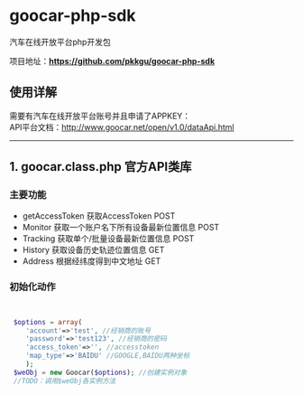 goocar-php-sdk
==============

汽车在线开放平台php开发包

项目地址：**https://github.com/pkkgu/goocar-php-sdk**   

## 使用详解
需要有汽车在线开放平台账号并且申请了APPKEY：  
API平台文档：http://www.goocar.net/open/v1.0/dataApi.html

----------

## 1. goocar.class.php 官方API类库

### 主要功能 
- getAccessToken 获取AccessToken POST
- Monitor 获取一个账户名下所有设备最新位置信息 POST
- Tracking 获取单个/批量设备最新位置信息 POST
- History 获取设备历史轨迹位置信息 GET
- Address 根据经纬度得到中文地址 GET


### 初始化动作 
```php


 $options = array(
	'account'=>'test', //经销商的账号
	'password'=>'test123', //经销商的密码
	'access_token'=>'', //accesstoken
	'map_type'=>'BAIDU' //GOOGLE,BAIDU两种坐标
	);
 $weObj = new Goocar($options); //创建实例对象
 //TODO：调用$weObj各实例方法

